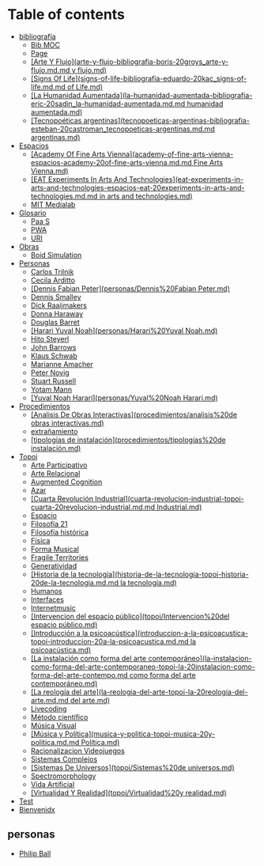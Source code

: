 # Table of contents

* [bibliografía](README.md)
  * [Bib MOC](<bibliografía/bib MOC.md>)
  * [Page](bibliografia/page.md)
  * [\[Arte Y Flujo\](arte-y-flujo-bibliografia-boris-20groys\_arte-y-flujo.md.md y flujo.md)](readme/arte-y-flujo-arte-y-flujo-bibliografia-boris-20groys\_arte-y-flujo.md.md-y-flujo.md.md)
  * [\[Signs Of Life\](signs-of-life-bibliografia-eduardo-20kac\_signs-of-life.md.md of Life.md)](readme/signs-of-life-signs-of-life-bibliografia-eduardo-20kac\_signs-of-life.md.md-of-life.md.md)
  * [\[La Humanidad Aumentada\](la-humanidad-aumentada-bibliografia-eric-20sadin\_la-humanidad-aumentada.md.md humanidad aumentada.md)](readme/la-humanidad-aumentada-la-humanidad-aumentada-bibliografia-eric-20sadin\_la-humanidad-aumentada.md.md.md)
  * [\[Tecnopoéticas argentinas\](tecnopoeticas-argentinas-bibliografia-esteban-20castroman\_tecnopoeticas-argentinas.md.md argentinas.md)](readme/tecnopoeticas-argentinas-tecnopoeticas-argentinas-bibliografia-esteban-20castroman\_tecnopoeticas-arg.md)
* [Espacios](espacios/README.md)
  * [\[Academy Of Fine Arts Vienna\](academy-of-fine-arts-vienna-espacios-academy-20of-fine-arts-vienna.md.md Fine Arts Vienna.md)](espacios/academy-of-fine-arts-vienna-academy-of-fine-arts-vienna-espacios-academy-20of-fine-arts-vienna.md.md.md)
  * [\[EAT Experiments In Arts And Technologies\](eat-experiments-in-arts-and-technologies-espacios-eat-20experiments-in-arts-and-technologies.md.md in arts and technologies.md)](espacios/eat-experiments-in-arts-and-technologies-eat-experiments-in-arts-and-technologies-espacios-eat-20exp.md)
  * [MIT Medialab](<espacios/MIT Medialab.md>)
* [Glosario](glosario/README.md)
  * [Paa S](glosario/PaaS.md)
  * [PWA](glosario/PWA.md)
  * [URI](glosario/URI.md)
* [Obras](obras/README.md)
  * [Boid Simulation](<obras/Boid Simulation.md>)
* [Personas](personas/README.md)
  * [Carlos Trilnik](<personas/Carlos Trilnik.md>)
  * [Cecila Arditto](<personas/Cecila Arditto.md>)
  * [\[Dennis Fabian Peter\](personas/Dennis%20Fabian Peter.md)](personas/dennis-fabian-peter-personas-dennis-20fabian-peter.md.md)
  * [Dennis Smalley](<personas/Dennis Smalley.md>)
  * [Dick Raaijmakers](<personas/Dick Raaijmakers.md>)
  * [Donna Haraway](<personas/Donna Haraway.md>)
  * [Douglas Barret](<personas/Douglas Barret.md>)
  * [\[Harari Yuval Noah\](personas/Harari%20Yuval Noah.md)](personas/harari-yuval-noah-personas-harari-20yuval-noah.md.md)
  * [Hito Steyerl](<personas/Hito Steyerl.md>)
  * [John Barrows](<personas/John Barrows.md>)
  * [Klaus Schwab](<personas/Klaus Schwab.md>)
  * [Marianne Amacher](<personas/Marianne Amacher.md>)
  * [Peter Novig](<personas/Peter Novig.md>)
  * [Stuart Russell](<personas/Stuart Russell.md>)
  * [Yotam Mann](<personas/Yotam Mann.md>)
  * [\[Yuval Noah Harari\](personas/Yuval%20Noah Harari.md)](personas/yuval-noah-harari-personas-yuval-20noah-harari.md.md)
* [Procedimientos](procedimientos/README.md)
  * [\[Analisis De Obras Interactivas\](procedimientos/analisis%20de obras interactivas.md)](procedimientos/analisis-de-obras-interactivas-procedimientos-analisis-20de-obras-interactivas.md.md)
  * [extrañamiento](procedimientos/extrañamiento.md)
  * [\[tipologías de instalación\](procedimientos/tipologías%20de instalación.md)](procedimientos/tipologias-de-instalacion-procedimientos-tipologias-20de-instalacion.md.md)
* [Topoi](topoi/README.md)
  * [Arte Participativo](<topoi/Arte participativo.md>)
  * [Arte Relacional](<topoi/Arte relacional.md>)
  * [Augmented Cognition](<topoi/Augmented Cognition.md>)
  * [Azar](topoi/Azar.md)
  * [\[Cuarta Revolución Industrial\](cuarta-revolucion-industrial-topoi-cuarta-20revolucion-industrial.md.md Industrial.md)](topoi/cuarta-revolucion-industrial-cuarta-revolucion-industrial-topoi-cuarta-20revolucion-industrial.md.md.md)
  * [Espacio](topoi/Espacio.md)
  * [Filosofía 21](<topoi/Filosofía 21.md>)
  * [Filosofía histórica](<topoi/Filosofía histórica.md>)
  * [Física](topoi/Física.md)
  * [Forma Musical](<topoi/Forma Musical.md>)
  * [Fragile Territories](<topoi/Fragile Territories.md>)
  * [Generatividad](topoi/Generatividad.md)
  * [\[Historia de la tecnología\](historia-de-la-tecnologia-topoi-historia-20de-la-tecnologia.md.md la tecnología.md)](topoi/historia-de-la-tecnologia-historia-de-la-tecnologia-topoi-historia-20de-la-tecnologia.md.md-la-tecno.md)
  * [Humanos](topoi/Humanos.md)
  * [Interfaces](topoi/Interfaces.md)
  * [Internetmusic](topoi/Internetmusic.md)
  * [\[Intervencion del espacio público\](topoi/Intervencion%20del espacio público.md)](topoi/intervencion-del-espacio-publico-topoi-intervencion-20del-espacio-publico.md.md)
  * [\[Introducción a la psicoacústica\](introduccion-a-la-psicoacustica-topoi-introduccion-20a-la-psicoacustica.md.md la psicoacústica.md)](topoi/introduccion-a-la-psicoacustica-introduccion-a-la-psicoacustica-topoi-introduccion-20a-la-psicoacust.md)
  * [\[La instalación como forma del arte contemporáneo\](la-instalacion-como-forma-del-arte-contemporaneo-topoi-la-20instalacion-como-forma-del-arte-contempo.md como forma del arte contemporáneo.md)](topoi/la-instalacion-como-forma-del-arte-contemporaneo-la-instalacion-como-forma-del-arte-contemporaneo-to.md)
  * [\[La reología del arte\](la-reologia-del-arte-topoi-la-20reologia-del-arte.md.md del arte.md)](topoi/la-reologia-del-arte-la-reologia-del-arte-topoi-la-20reologia-del-arte.md.md-del-arte.md.md)
  * [Livecoding](topoi/Livecoding.md)
  * [Método científico](<topoi/Método científico.md>)
  * [Música Visual](<topoi/Música Visual.md>)
  * [\[Música y Política\](musica-y-politica-topoi-musica-20y-politica.md.md Política.md)](topoi/musica-y-politica-musica-y-politica-topoi-musica-20y-politica.md.md-politica.md.md)
  * [Racionalizacion Videojuegos](topoi/Racionalizacion\_\(videojuegos\).md)
  * [Sistemas Complejos](<topoi/Sistemas complejos.md>)
  * [\[Sistemas De Universos\](topoi/Sistemas%20de universos.md)](topoi/sistemas-de-universos-topoi-sistemas-20de-universos.md.md)
  * [Spectromorphology](topoi/Spectromorphology.md)
  * [Vida Artificial](<topoi/Vida artificial.md>)
  * [\[Virtualidad Y Realidad\](topoi/Virtualidad%20y realidad.md)](topoi/virtualidad-y-realidad-topoi-virtualidad-20y-realidad.md.md)
* [Test](test.md)
* [Bienvenidx](<README (1).md>)

## personas

* [Philip Ball](<bibliografía/Philip Ball\_Shapes.md>)
